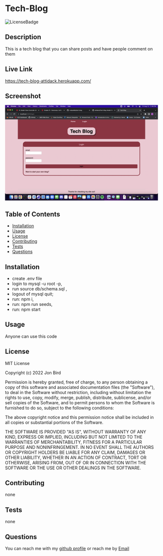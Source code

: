 
  # Tech-Blog
  
  ![LicenseBadge](https://img.shields.io/github/license/attidack/Tech-Blog)
  

  ## Description
  This is a tech blog that you can share posts and have people comment on them

  ## Live Link
 https://tech-blog-attidack.herokuapp.com/

  ## Screenshot
  ![Screenshot](/public/imgs/Screenshot.png)

  ## Table of Contents
  - [Installation](#Installation)
  - [Usage](#Usage)
  - [License](#license)
  - [Contributing](#Contributing)
  - [Tests](#Tests)
  - [Questions](#Questions)

  ## Installation
  - create .env file
  - login to mysql -u root -p,
  - run source db/schema.sql ,
  - logout of mysql quit;
  - run: npm i,
  - run: npm run seeds,
  - run: npm start

  ## Usage
  Anyone can use this code
  
  ## License
   MIT License

Copyright (c) 2022 Jon Bird

Permission is hereby granted, free of charge, to any person obtaining a copy
of this software and associated documentation files (the "Software"), to deal
in the Software without restriction, including without limitation the rights
to use, copy, modify, merge, publish, distribute, sublicense, and/or sell
copies of the Software, and to permit persons to whom the Software is
furnished to do so, subject to the following conditions:

The above copyright notice and this permission notice shall be included in all
copies or substantial portions of the Software.

THE SOFTWARE IS PROVIDED "AS IS", WITHOUT WARRANTY OF ANY KIND, EXPRESS OR
IMPLIED, INCLUDING BUT NOT LIMITED TO THE WARRANTIES OF MERCHANTABILITY,
FITNESS FOR A PARTICULAR PURPOSE AND NONINFRINGEMENT. IN NO EVENT SHALL THE
AUTHORS OR COPYRIGHT HOLDERS BE LIABLE FOR ANY CLAIM, DAMAGES OR OTHER
LIABILITY, WHETHER IN AN ACTION OF CONTRACT, TORT OR OTHERWISE, ARISING FROM,
OUT OF OR IN CONNECTION WITH THE SOFTWARE OR THE USE OR OTHER DEALINGS IN THE
SOFTWARE.

   
  ## Contributing
  none

  ## Tests
  none

  ## Questions
  You can reach me with my [github profile](https://github.com/attidack)
   or reach me by [Email](mailto:attidack@gmail.com)


